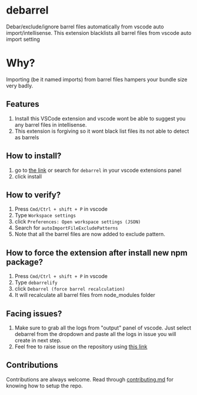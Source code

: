 # debarrel

Debar/exclude/ignore barrel files automatically from vscode auto import/intellisense.
This extension blacklists all barrel files from vscode auto import setting

# Why?

Importing (be it named imports) from barrel files hampers your bundle size very badly.

## Features

1. Install this VSCode extension and vscode wont be able to suggest you any barrel files in intellisense.
2. This extension is forgiving so it wont black list files its not able to detect as barrels

## How to install?

1. go to [the link](https://marketplace.visualstudio.com/items?itemName=technikhil314.debarrel) or search for `debarrel` in your vscode extensions panel
2. click install

## How to verify?

1. Press `Cmd/Ctrl + shift + P` in vscode
2. Type `Workspace settings`
3. click `Preferences: Open workspace settings (JSON)`
4. Search for `autoImportFileExcludePatterns`
5. Note that all the barrel files are now added to exclude pattern.

## How to force the extension after install new npm package?

1. Press `Cmd/Ctrl + shift + P` in vscode
2. Type `debarrelify`
3. click `Debarrel (force barrel recalculation)`
4. It will recalculate all barrel files from node_modules folder

## Facing issues?

1. Make sure to grab all the logs from "output" panel of vscode. Just select debarrel from the dropdown and paste all the logs in issue you will create in next step.
1. Feel free to raise issue on the repository using [this link](https://github.com/technikhil314/debarrel/issues)

## Contributions

Contributions are always welcome.
Read through [contributing.md](CONTRIBUTING.md) for knowing how to setup the repo.
